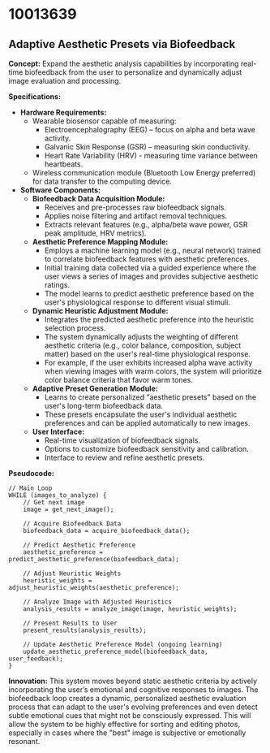 # 10013639

## Adaptive Aesthetic Presets via Biofeedback

**Concept:** Expand the aesthetic analysis capabilities by incorporating real-time biofeedback from the user to personalize and dynamically adjust image evaluation and processing.

**Specifications:**

*   **Hardware Requirements:**
    *   Wearable biosensor capable of measuring:
        *   Electroencephalography (EEG) – focus on alpha and beta wave activity.
        *   Galvanic Skin Response (GSR) – measuring skin conductivity.
        *   Heart Rate Variability (HRV) - measuring time variance between heartbeats.
    *   Wireless communication module (Bluetooth Low Energy preferred) for data transfer to the computing device.
*   **Software Components:**
    *   **Biofeedback Data Acquisition Module:**
        *   Receives and pre-processes raw biofeedback signals.
        *   Applies noise filtering and artifact removal techniques.
        *   Extracts relevant features (e.g., alpha/beta wave power, GSR peak amplitude, HRV metrics).
    *   **Aesthetic Preference Mapping Module:**
        *   Employs a machine learning model (e.g., neural network) trained to correlate biofeedback features with aesthetic preferences.
        *   Initial training data collected via a guided experience where the user views a series of images and provides subjective aesthetic ratings.
        *   The model learns to predict aesthetic preference based on the user's physiological response to different visual stimuli.
    *   **Dynamic Heuristic Adjustment Module:**
        *   Integrates the predicted aesthetic preference into the heuristic selection process.
        *   The system dynamically adjusts the weighting of different aesthetic criteria (e.g., color balance, composition, subject matter) based on the user's real-time physiological response.
        *   For example, if the user exhibits increased alpha wave activity when viewing images with warm colors, the system will prioritize color balance criteria that favor warm tones.
    *   **Adaptive Preset Generation Module:**
        *   Learns to create personalized "aesthetic presets" based on the user's long-term biofeedback data.
        *   These presets encapsulate the user's individual aesthetic preferences and can be applied automatically to new images.
    *   **User Interface:**
        *   Real-time visualization of biofeedback signals.
        *   Options to customize biofeedback sensitivity and calibration.
        *   Interface to review and refine aesthetic presets.

**Pseudocode:**

```
// Main Loop
WHILE (images_to_analyze) {
    // Get next image
    image = get_next_image();

    // Acquire Biofeedback Data
    biofeedback_data = acquire_biofeedback_data();

    // Predict Aesthetic Preference
    aesthetic_preference = predict_aesthetic_preference(biofeedback_data);

    // Adjust Heuristic Weights
    heuristic_weights = adjust_heuristic_weights(aesthetic_preference);

    // Analyze Image with Adjusted Heuristics
    analysis_results = analyze_image(image, heuristic_weights);

    // Present Results to User
    present_results(analysis_results);

    // Update Aesthetic Preference Model (ongoing learning)
    update_aesthetic_preference_model(biofeedback_data, user_feedback);
}
```

**Innovation:** This system moves beyond static aesthetic criteria by actively incorporating the user’s emotional and cognitive responses to images.  The biofeedback loop creates a dynamic, personalized aesthetic evaluation process that can adapt to the user's evolving preferences and even detect subtle emotional cues that might not be consciously expressed.  This will allow the system to be highly effective for sorting and editing photos, especially in cases where the "best" image is subjective or emotionally resonant.